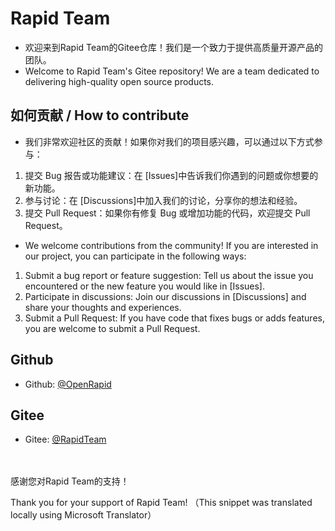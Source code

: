# Rapid Team

- 欢迎来到Rapid Team的Gitee仓库！我们是一个致力于提供高质量开源产品的团队。
- Welcome to Rapid Team's Gitee repository! We are a team dedicated to delivering high-quality open source products.


## 如何贡献 / How to contribute


- 我们非常欢迎社区的贡献！如果你对我们的项目感兴趣，可以通过以下方式参与：

1. 提交 Bug 报告或功能建议：在 [Issues]中告诉我们你遇到的问题或你想要的新功能。
2. 参与讨论：在 [Discussions]中加入我们的讨论，分享你的想法和经验。
3. 提交 Pull Request：如果你有修复 Bug 或增加功能的代码，欢迎提交 Pull Request。


- We welcome contributions from the community! If you are interested in our project, you can participate in the following ways:

1. Submit a bug report or feature suggestion: Tell us about the issue you encountered or the new feature you would like in [Issues].
2. Participate in discussions: Join our discussions in [Discussions] and share your thoughts and experiences.
3. Submit a Pull Request: If you have code that fixes bugs or adds features, you are welcome to submit a Pull Request.

   
## Github
- Github: [@OpenRapid](https://github.com/OpenRapid)

## Gitee
- Gitee: [@RapidTeam](https://gitee.com/rapidteam)

<br/>
<br/>
感谢您对Rapid Team的支持！

Thank you for your support of Rapid Team! （This snippet was translated locally using Microsoft Translator）
